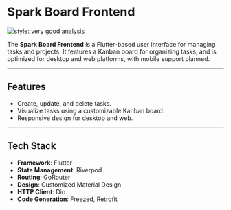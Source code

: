 # **Spark Board Frontend**

[![style: very good analysis](https://img.shields.io/badge/style-very_good_analysis-B22C89.svg)](https://pub.dev/packages/very_good_analysis)

The **Spark Board Frontend** is a Flutter-based user interface for managing tasks and projects. It features a Kanban board for organizing tasks, and is optimized for desktop and web platforms, with mobile support planned.

---

## **Features**

- Create, update, and delete tasks.
- Visualize tasks using a customizable Kanban board.
- Responsive design for desktop and web.

---

## **Tech Stack**

- **Framework**: Flutter
- **State Management**: Riverpod
- **Routing**: GoRouter
- **Design**: Customized Material Design
- **HTTP Client**: Dio
- **Code Generation**: Freezed, Retrofit
